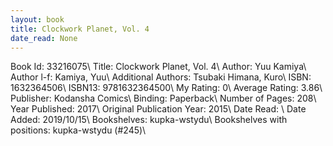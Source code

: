 ```yaml
---
layout: book
title: Clockwork Planet, Vol. 4
date_read: None
---
```


Book Id: 33216075\ 
Title: Clockwork Planet, Vol. 4\ 
Author: Yuu Kamiya\ 
Author l-f: Kamiya, Yuu\ 
Additional Authors: Tsubaki Himana, Kuro\ 
ISBN: 1632364506\ 
ISBN13: 9781632364500\ 
My Rating: 0\ 
Average Rating: 3.86\ 
Publisher: Kodansha Comics\ 
Binding: Paperback\ 
Number of Pages: 208\ 
Year Published: 2017\ 
Original Publication Year: 2015\ 
Date Read: \ 
Date Added: 2019/10/15\ 
Bookshelves: kupka-wstydu\ 
Bookshelves with positions: kupka-wstydu (#245)\ 

